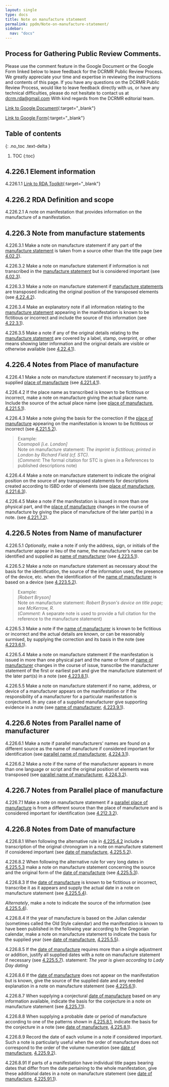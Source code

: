 ```yaml
---
layout: single
type: docs
title: Note on manufacture statement
permalink: ppdm/Note-on-manufacture-statement/
sidebar:
  nav: "docs"
---
```



## Process for Gathering Public Review Comments.
Please use the comment feature in the Google Document or the Google Form linked below to leave feedback for the DCRMR Public Review Process.  We greatly appreciate your time and expertise in reviewing the instructions and contents of this page.  If you have any questions on the DCRMR Public Review Process, would like to leave feedback directly with us, or have any technical difficulties, please do not hesitate to contact us at dcrm.rda@gmail.com  With kind regards from the DCRMR editorial team.

[Link to Google Document](https://docs.google.com/document/d/1D9XNhx3VgQMJiXpLoechgdSgPdyEKqDO_OrmDwgx_O4/edit){:target="_blank"}

[Link to Google Form](https://docs.google.com/forms/d/e/1FAIpQLSdNtJkbY1mngdTcvCoB7zZcpaIuuKHvlbyiidP-QunDy14VcQ/viewform){:target="_blank"}

## Table of contents
{: .no_toc .text-delta }

1. TOC
{:toc}


## 4.226.1 Element information

<a name="4.226.1.1">4.226.1.1</a> [Link to RDA Toolkit](https://beta.rdatoolkit.org/Content/Index?externalId=en-US_ala-4beea0a4-d574-3241-b7d5-1297717eeea8){:target="_blank"}

## 4.226.2 RDA Definition and scope

<a name="4.226.2.1">4.226.2.1</a> A note on manifestation that provides information on the manufacture of a manifestation.

## 4.226.3 Note from manufacture statements

<a name="4.226.3.1">4.226.3.1</a>  Make a note on manufacture statement if any part of the [manufacture statement](/DCRMR/ppdm/Manufacture-statement/) is taken from a source other than the title page (see [4.02.2](/DCRMR/ppdm/#4.02.2)).

<a name="4.226.3.2">4.226.3.2</a> Make a note on manufacture statement if information is not transcribed in the [manufacture statement](/DCRMR/ppdm/Manufacture-statement/) but is considered important (see [4.02.3](/DCRMR/#4.02.3)).

<a name="4.226.3.3">4.226.3.3</a>  Make a note on manufacture statement if [manufacture statements](/DCRMR/ppdm/Manufacture-statement/) are transposed indicating the original position of the transposed elements (see [4.22.4.2](/DCRMR/ppdm/Manufacture-statement/#4.03.2)).

<a name="4.226.3.4">4.226.3.4</a> Make an explanatory note if all information relating to the [manufacture statement](/DCRMR/ppdm/Manufacture-statement/) appearing in the manifestation is known to be fictitious or incorrect and include the source of this information (see [4.22.3.1](/DCRMR/ppdm/Manufacture-statement/#4.22.3.1)).

<a name="4.226.3.5">4.226.3.5</a> Make a note if any of the original details relating to the [manufacture statement](/DCRMR/ppdm/Manufacture-statement/) are covered by a label, stamp, overprint, or other means showing later information and the original details are visible or otherwise available (see [4.22.4.1](/DCRMR/ppdm/Manufacture-statement/#4.22.4.1)). 

## 4.226.4 Notes from Place of manufacture

<a name="4.226.4.1">4.226.4.1</a> Make a note on manufacture statement if necessary to justify a supplied [place of manufacture](/DCRMR/ppdm/Place-of-manufacture/) (see [4.221.4.1](/DCRMR/ppdm/Place-of-manufacture/#4.221.4.1)).

<a name="4.226.4.2">4.226.4.2</a> If the place name as transcribed is known to be fictitious or incorrect, make a note on manufacture giving the actual place name. Include the source of the actual place name (see [place of manufacture](/DCRMR/ppdm/Place-of-manufacture/), [4.221.5.1](/DCRMR/ppdm/Place-of-manufacture/#4.221.5.1)).

<a name="4.226.4.3">4.226.4.3</a> Make a note giving the basis for the correction if the [place of manufacture](/DCRMR/ppdm/Place-of-manufacture/) appearing on the manifestation is known to be fictitious or incorrect (see [4.221.5.2](/DCRMR/ppdm/Place-of-manufacture/#4.221.5.2)).

>Example:  
><CITE>Cosmopoli [i.e. London]</CITE>  
>Note on manufacture statement: <CITE>The imprint is fictitious; printed in London by Richard Field (cf. STC).</CITE>  
>(*Comment:* The formal citation for STC  is given in a References to published descriptions note)

<a name="4.226.4.4">4.226.4.4</a> Make a note on manufacture statement to indicate the original position on the source of any transposed statements for descriptions created according to ISBD order of elements (see [place of manufacture](/DCRMR/ppdm/Place-of-manufacture/), [4.221.6.3](/DCRMR/ppdm/Place-of-manufacture/#4.221.6.3)).

<a name="4.226.4.5">4.226.4.5</a> Make a note if the manifestation is issued in more than one physical part, and the [place of manufacture](/DCRMR/ppdm/Place-of-manufacture/) changes in the course of manufacture by giving the place of manufacture of the later part(s) in a note. (see [4.221.7.2](/DCRMR/ppdm/Place-of-manufacture/#4.221.7.2)).

## 4.226.5 Notes from Name of manufacturer

<a name="4.226.5.1">4.226.5.1</a> *Optionally,* make a note if only the address, sign, or initials of the manufacturer appear in lieu of the name, the manufacturer’s name can be identified and supplied as [name of manufacturer](/DCRMR/ppdm/Name-of-manufacturer/) (see [4.223.5.1](/DCRMR/ppdm/Name-of-manufacturer/#4.223.5.1)).

<a name="4.226.5.2">4.226.5.2</a> Make a note on manufacture statement as necessary about the basis for the identification, the source of the information used, the presence of the device, etc. when the identification of the [name of manufacturer](/DCRMR/ppdm/Name-of-manufacturer/) is based on a device (see [4.223.5.2](/DCRMR/ppdm/Name-of-manufacturer/#4.223.5.2)).

>Example:  
><CITE>[Robert Bryson]</CITE>  
>Note on manufacture statement: <CITE>Robert Bryson's device on title page; see McKerrow, R.</CITE>  
>(*Comment:* A separate note is used to provide a full citation for the reference to the manufacture statement)

<a name="4.226.5.3">4.226.5.3</a> Make a note if the [name of manufacturer](/DCRMR/ppdm/Name-of-manufacturer/) is known to be fictitious or incorrect and the actual details are known, or can be reasonably surmised, by supplying the correction and its basis in the note (see [4.223.6.1](/DCRMR/ppdm/Name-of-manufacturer/#4.223.6.1)).

<a name="4.226.5.4">4.226.5.4</a> Make a note on manufacture statement if the manifestation is issued in more than one physical part and the name or form of [name of manufacturer](/DCRMR/ppdm/Name-of-manufacturer/) changes in the course of issue, transcribe the manufacturer statement of the first or earliest part and give the manufacture statement of the later part(s) in a note (see [4.223.8.1](/DCRMR/ppdm/Name-of-manufacturer/#4.223.8.1)).

<a name="4.226.5.5">4.226.5.5</a> Make a note on manufacture statement if no name, address, or device of a manufacturer appears on the manifestation or if the responsibility of a manufacturer for a particular manifestation is conjectured. In any case of a supplied manufacturer give supporting evidence in a note (see [name of manufacturer](/DCRMR/ppdm/Name-of-manufacturer/), [4.223.9.1](/DCRMR/ppdm/Name-of-manufacturer/#4.223.9.1)).

## 4.226.6 Notes from Parallel name of manufacturer

<a name="4.226.6.1">4.226.6.1</a> Make a note if parallel manufacturers' names are found on a different source as the name of manufacture if considered important for identification (see [parallel name of manufacturer](/DCRMR/ppdm/Parallel-name-of-manufacturer/), [4.224.3.1](/DCRMR/ppdm/Parallel-name-of-manufacturer/#4.224.3.1)).

<a name="4.226.6.2">4.226.6.2</a> Make a note if the name of the manufacturer appears in more than one language or script and the original position of elements was transposed (see [parallel name of manufacturer](/DCRMR/ppdm/Parallel-name-of-manufacturer/), [4.224.3.2](/DCRMR/ppdm/Parallel-name-of-manufacturer/#4.224.3.2)).

## 4.226.7 Notes from Parallel place of manufacture

<a name="4.226.7.1">4.226.7.1</a> Make a note on manufacture statement if a [parallel place of manufacture](/DCRMR/ppdm/Parallel-place-of-manufacture/) is from a different source than the place of manufacture and is considered important for identification (see [4.212.3.2](/DCRMR/ppdm/Parallel-place-of-manufacture/#4.212.3.2)).

## 4.226.8 Notes from Date of manufacture

<a name="4.226.8.1">4.226.8.1</a> When following the alternative rule in [4.225.4.2](/DCRMR/ppdm/Date-of-manufacture/#4.225.5.2) include a transcription of the original chronogram in a note on manufacture statement if considered important (see [date of manufacture](/DCRMR/ppdm/Date-of-manufacture/), [4.225.5.2](/DCRMR/ppdm/Date-of-manufacture/#4.225.5.2)).

<a name="4.226.8.2">4.226.8.2</a> When following the alternative rule for very long dates in [4.225.5.3](/DCRMR/ppdm/Date-of-manufacture/#4.225.5.3) make a note on manufacture statement concerning the source and the original form of the [date of manufacture](/DCRMR/ppdm/Date-of-manufacture/) (see [4.225.5.3](/DCRMR/ppdm/Date-of-manufacture/#4.225.5.3)).

<a name="4.226.8.3">4.226.8.3</a> If the [date of manufacture](/DCRMR/ppdm/Date-of-manufacture/) is known to be fictitious or incorrect, transcribe it as it appears and supply the actual date in a note on manufacture statement (see [4.225.5.4](/DCRMR/ppdm/Date-of-manufacture/#4.225.5.4)).

*Alternately*, make a note to indicate the source of the information (see [4.225.5.4](/DCRMR/ppdm/Date-of-manufacture/#4.225.5.4)).

<a name="4.226.8.4">4.226.8.4</a> If the year of manufacture is based on the Julian calendar (sometimes called the Old Style calendar) and the manifestation is known to have been published in the following year according to the Gregorian calendar, make a note on manufacture statement to indicate the basis for the supplied year (see [date of manufacture](/DCRMR/ppdm/Date-of-manufacture/), [4.225.5.5](/DCRMR/ppdm/Date-of-manufacture/#4.225.5.5)).

<a name="4.226.8.5">4.226.8.5</a>  If the [date of manufacture](/DCRMR/ppdm/Date-of-manufacture/) requires more than a single adjustment or addition, justify all supplied dates with a note on manufacture statement if necessary (see [4.225.5.7](/DCRMR/ppdm/Date-of-manufacture/#4.225.5.7)).
statement: <CITE>The year is given according to Lady Day dating</CITE>

<a name="4.226.8.6">4.226.8.6</a> If the [date of manufacture](/DCRMR/ppdm/Date-of-manufacture/) does not appear on the manifestation but is known, give the source of the supplied date and any needed explanation in a note on manufacture statement (see [4.225.6.1](/DCRMR/ppdm/Date-of-manufacture/#4.225.6.1)).

<a name="4.226.8.7">4.226.8.7</a> When supplying a conjectural [date of manufacture](/DCRMR/ppdm/Date-of-manufacture/) based on any information available, indicate the basis for the conjecture in a note on manufacture statement (see [4.225.7.1](/DCRMR/ppdm/Date-of-manufacture/#4.225.7.1)).

<a name="4.226.8.8">4.226.8.8</a> When supplying a probable date or period of manufacture according to one of the patterns shown in  [4.225.8.1](/DCRMR/ppdm/Date-of-manufacture/#4.225.8.1), indicate the basis for the conjecture in a note (see [date of manufacture](/DCRMR/ppdm/Date-of-manufacture/), [4.225.8.1](/DCRMR/ppdm/Date-of-manufacture/#4.225.8.1)).

<a name="4.226.8.9">4.226.8.9</a> Record the date of each volume in a note if considered important. Such a note is particularly useful when the order of manufacture does not correspond to the order of the volume numeration (see [date of manufacture](/DCRMR/ppdm/Date-of-manufacture/), [4.225.9.2](/DCRMR/ppdm/Date-of-manufacture/#4.225.9.2)).

<a name="4.226.8.91">4.226.8.91</a> If parts of a manifestation have individual title pages bearing dates that differ from the date pertaining to the whole manifestation, give these additional dates in a note on manufacture statement (see [date of manufacture](/DCRMR/ppdm/Date-of-manufacture/), [4.225.91.1](/DCRMR/ppdm/Date-of-manufacture/#4.225.91.1)).